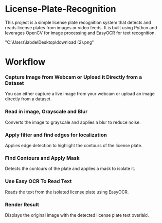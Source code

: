 # License-Plate-Recognition
This project is a simple license plate recognition system that detects and reads license plates from images or video feeds. It is built using Python and leverages OpenCV for image processing and EasyOCR for text recognition.

"C:\Users\labde\Desktop\download (2).png"

# Workflow
### Capture Image from Webcam or Upload it Directly from a Dataset

You can either capture a live image from your webcam or upload an image directly from a dataset.

### Read in image, Grayscale and Blur

Converts the image to grayscale and applies a blur to reduce noise.

### Apply filter and find edges for localization

Applies edge detection to highlight the contours of the license plate.

### Find Contours and Apply Mask

Detects the contours of the plate and applies a mask to isolate it.

### Use Easy OCR To Read Text

Reads the text from the isolated license plate using EasyOCR.

### Render Result

Displays the original image with the detected license plate text overlaid.
